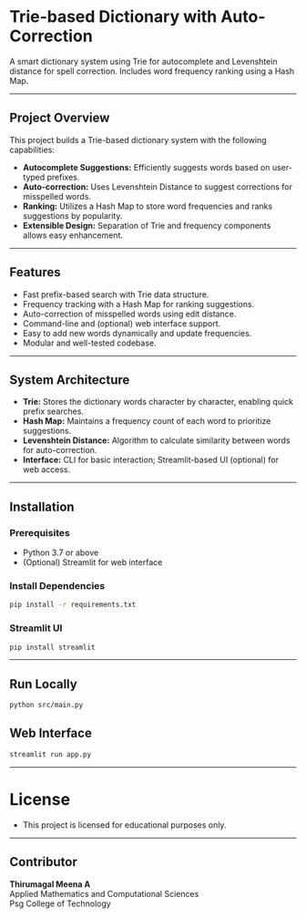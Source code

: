# Trie-based Dictionary with Auto-Correction

A smart dictionary system using Trie for autocomplete and Levenshtein distance for spell correction. Includes word frequency ranking using a Hash Map.

---

## Project Overview

This project builds a Trie-based dictionary system with the following capabilities:

- **Autocomplete Suggestions:** Efficiently suggests words based on user-typed prefixes.
- **Auto-correction:** Uses Levenshtein Distance to suggest corrections for misspelled words.
- **Ranking:** Utilizes a Hash Map to store word frequencies and ranks suggestions by popularity.
- **Extensible Design:** Separation of Trie and frequency components allows easy enhancement.

---

## Features

- Fast prefix-based search with Trie data structure.
- Frequency tracking with a Hash Map for ranking suggestions.
- Auto-correction of misspelled words using edit distance.
- Command-line and (optional) web interface support.
- Easy to add new words dynamically and update frequencies.
- Modular and well-tested codebase.

---


## System Architecture

- **Trie:** Stores the dictionary words character by character, enabling quick prefix searches.
- **Hash Map:** Maintains a frequency count of each word to prioritize suggestions.
- **Levenshtein Distance:** Algorithm to calculate similarity between words for auto-correction.
- **Interface:** CLI for basic interaction; Streamlit-based UI (optional) for web access.

---

## Installation

### Prerequisites
- Python 3.7 or above
- (Optional) Streamlit for web interface

### Install Dependencies

```bash
pip install -r requirements.txt
```

### Streamlit UI

```bash
pip install streamlit
```

---

## Run Locally

```bash
python src/main.py
```

## Web Interface

```bash
streamlit run app.py
```

---

# License
- This project is licensed for educational purposes only.

---

## Contributor
**Thirumagal Meena A**  
Applied Mathematics and Computational Sciences  
Psg College of Technology  
